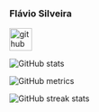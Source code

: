 ### Flávio Silveira

[<img src='https://cdn.jsdelivr.net/npm/simple-icons@3.0.1/icons/github.svg' alt='github' height='40'>](https://github.com/flaviosilveira)  

![GitHub stats](https://github-readme-stats.vercel.app/api?username=flaviosilveira&show_icons=true)  

![GitHub metrics](https://metrics.lecoq.io/insights/flaviosilveira)

![GitHub streak stats](https://github-readme-streak-stats.herokuapp.com/?user=flaviosilveira)

